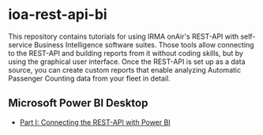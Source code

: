 # ioa-rest-api-bi
This repository contains tutorials for using IRMA onAir's REST-API with self-service Business Intelligence software suites. Those tools allow connecting to the REST-API and building reports from it without coding skills, but by using the graphical user interface. Once the REST-API is set up as a data source, you can create custom reports that enable analyzing Automatic Passenger Counting data from your fleet in detail.

## Microsoft Power BI Desktop
* [Part I: Connecting the REST-API with Power BI](https://github.com/iris-GmbH/ioa-rest-api-bi/wiki/Power-BI-using-REST-API)
